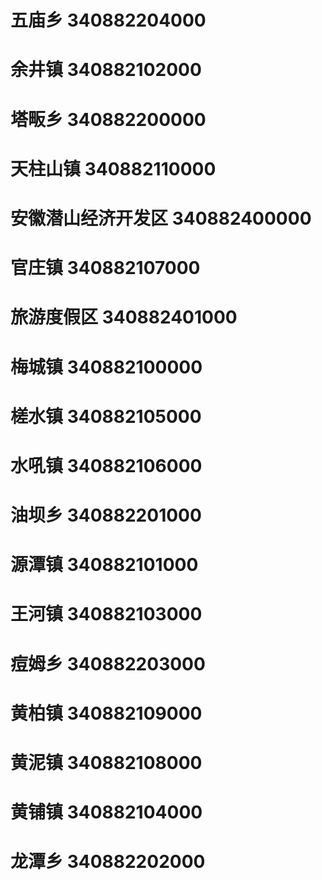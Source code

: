 # 五庙乡 340882204000
# 余井镇 340882102000
# 塔畈乡 340882200000
# 天柱山镇 340882110000
# 安徽潜山经济开发区 340882400000
# 官庄镇 340882107000
# 旅游度假区 340882401000
# 梅城镇 340882100000
# 槎水镇 340882105000
# 水吼镇 340882106000
# 油坝乡 340882201000
# 源潭镇 340882101000
# 王河镇 340882103000
# 痘姆乡 340882203000
# 黄柏镇 340882109000
# 黄泥镇 340882108000
# 黄铺镇 340882104000
# 龙潭乡 340882202000
